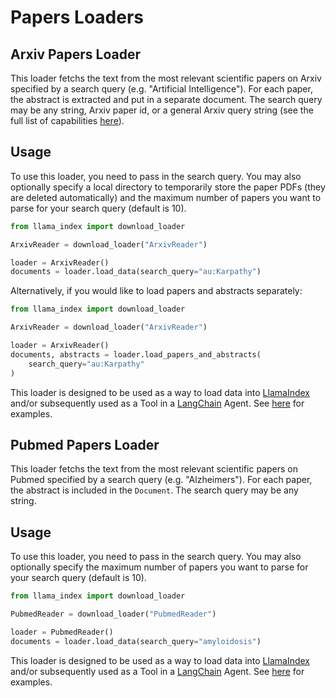 # Papers Loaders

## Arxiv Papers Loader

This loader fetchs the text from the most relevant scientific papers on Arxiv specified by a search query (e.g. "Artificial Intelligence"). For each paper, the abstract is extracted and put in a separate document. The search query may be any string, Arxiv paper id, or a general Arxiv query string (see the full list of capabilities [here](https://info.arxiv.org/help/api/user-manual.html#query_details)).

## Usage

To use this loader, you need to pass in the search query. You may also optionally specify a local directory to temporarily store the paper PDFs (they are deleted automatically) and the maximum number of papers you want to parse for your search query (default is 10).

```python
from llama_index import download_loader

ArxivReader = download_loader("ArxivReader")

loader = ArxivReader()
documents = loader.load_data(search_query="au:Karpathy")
```

Alternatively, if you would like to load papers and abstracts separately:

```python
from llama_index import download_loader

ArxivReader = download_loader("ArxivReader")

loader = ArxivReader()
documents, abstracts = loader.load_papers_and_abstracts(
    search_query="au:Karpathy"
)
```

This loader is designed to be used as a way to load data into [LlamaIndex](https://github.com/run-llama/llama_index/tree/main/llama_index) and/or subsequently used as a Tool in a [LangChain](https://github.com/hwchase17/langchain) Agent. See [here](https://github.com/emptycrown/llama-hub/tree/main) for examples.

## Pubmed Papers Loader

This loader fetchs the text from the most relevant scientific papers on Pubmed specified by a search query (e.g. "Alzheimers"). For each paper, the abstract is included in the `Document`. The search query may be any string.

## Usage

To use this loader, you need to pass in the search query. You may also optionally specify the maximum number of papers you want to parse for your search query (default is 10).

```python
from llama_index import download_loader

PubmedReader = download_loader("PubmedReader")

loader = PubmedReader()
documents = loader.load_data(search_query="amyloidosis")
```

This loader is designed to be used as a way to load data into [LlamaIndex](https://github.com/run-llama/llama_index/tree/main/llama_index) and/or subsequently used as a Tool in a [LangChain](https://github.com/hwchase17/langchain) Agent. See [here](https://github.com/emptycrown/llama-hub/tree/main) for examples.
